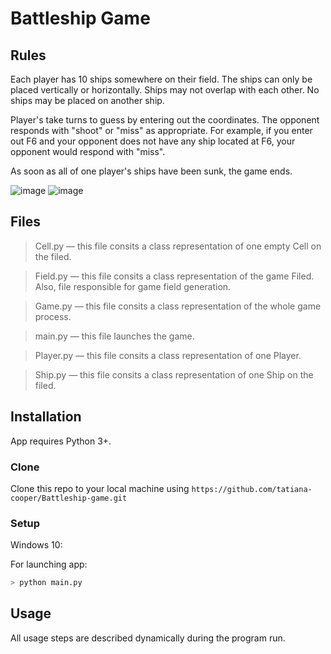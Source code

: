 ﻿
# Battleship Game

## Rules

Each player has 10 ships somewhere on their field.  The ships can only be placed vertically or horizontally.   Ships may not overlap with each other.  No ships may be placed on another ship. 

Player's take turns to guess by entering out the coordinates. The opponent responds with "shoot" or "miss" as appropriate. For example, if you enter out F6 and your opponent does not have any ship located at F6, your opponent would respond with "miss". 

As soon as all of one player's ships have been sunk, the game ends.

![image](https://drive.google.com/uc?export=view&id=1znc1wYSvuyqO25YzjXGcLfzQiQPkmJ-o)
![image](https://drive.google.com/uc?export=view&id=1YIaA2wjilWD2Li-iZuIsLk5po_Hrabdt)

## Files

> Cell.py — this file consits a class representation of one empty Cell on the filed. 

> Field.py —  this file consits a class representation of the game Filed. Also, file responsible for game field generation.

>  Game.py — this file consits a class representation of the whole game process.

> main.py — this file launches the game.

>  Player.py — this file consits a class representation of one Player.

>  Ship.py — this file consits a class representation of one Ship on the filed.

## Installation
App requires Python 3+.
### Clone
Clone this repo to your local machine using  `https://github.com/tatiana-cooper/Battleship-game.git`

### Setup
Windows 10:

For launching app:
```sh
> python main.py
```


## Usage
All usage steps are described dynamically during the program run.

